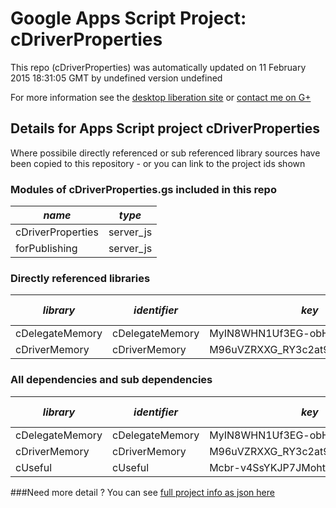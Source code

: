 # Google Apps Script Project: cDriverProperties
This repo (cDriverProperties) was automatically updated on 11 February 2015 18:31:05 GMT by undefined version undefined

For more information see the [desktop liberation site](http://ramblings.mcpher.com/Home/excelquirks/drivesdk/gettinggithubready "desktop liberation") or [contact me on G+](https://plus.google.com/+BruceMcpherson "Bruce McPherson - GDE")
## Details for Apps Script project cDriverProperties
Where possibile directly referenced or sub referenced library sources have been copied to this repository - or you can link to the project ids shown
### Modules of cDriverProperties.gs included in this repo
*name*|*type*
--- | --- 
cDriverProperties| server_js
forPublishing| server_js
### Directly referenced libraries
*library*|*identifier*|*key*|*version*|*development mode*|*source available*|
--- | --- | --- | --- | --- | --- 
cDelegateMemory| cDelegateMemory|MyIN8WHN1Uf3EG-obHsjrAyz3TLx7pV4j|8|no|yes
cDriverMemory| cDriverMemory|M96uVZRXXG_RY3c2at9V6tSz3TLx7pV4j|9|no|no
### All dependencies and sub dependencies
*library*|*identifier*|*key*|*version*|*development mode*|*source available*|
--- | --- | --- | --- | --- | --- 
cDelegateMemory| cDelegateMemory|MyIN8WHN1Uf3EG-obHsjrAyz3TLx7pV4j|no|yes
cDriverMemory| cDriverMemory|M96uVZRXXG_RY3c2at9V6tSz3TLx7pV4j|no|yes
cUseful| cUseful|Mcbr-v4SsYKJP7JMohttAZyz3TLx7pV4j|no|yes
###Need more detail ?
You can see [full project info as json here](info.json)